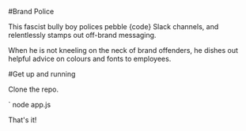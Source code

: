 #Brand Police

This fascist bully boy polices pebble {code} Slack channels, and relentlessly stamps out off-brand messaging.

When he is not kneeling on the neck of brand offenders, he dishes out helpful advice on colours and fonts to employees.

#Get up and running

Clone the repo.

`  node app.js

That's it!